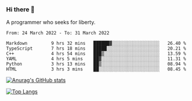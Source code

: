 ### Hi there 👋

<!--
**shejialuo/shejialuo** is a ✨ _special_ ✨ repository because its `README.md` (this file) appears on your GitHub profile.

Here are some ideas to get you started:

- 🔭 I’m currently working on ...
- 🌱 I’m currently learning ...
- 👯 I’m looking to collaborate on ...
- 🤔 I’m looking for help with ...
- 💬 Ask me about ...
- 📫 How to reach me: ...
- 😄 Pronouns: ...
- ⚡ Fun fact: ...
-->

A programmer who seeks for liberty.

<!--START_SECTION:waka-->

```text
From: 24 March 2022 - To: 31 March 2022

Markdown         9 hrs 32 mins   ██████▓░░░░░░░░░░░░░░░░░░   26.40 %
TypeScript       7 hrs 18 mins   █████░░░░░░░░░░░░░░░░░░░░   20.21 %
C++              4 hrs 54 mins   ███▒░░░░░░░░░░░░░░░░░░░░░   13.59 %
YAML             4 hrs 5 mins    ██▓░░░░░░░░░░░░░░░░░░░░░░   11.31 %
Python           3 hrs 13 mins   ██▒░░░░░░░░░░░░░░░░░░░░░░   08.94 %
HTML             3 hrs 3 mins    ██░░░░░░░░░░░░░░░░░░░░░░░   08.45 %
```

<!--END_SECTION:waka-->

[![Anurag's GitHub stats](https://github-readme-stats.vercel.app/api?username=shejialuo&show_icons=true&theme=dracula)](https://github.com/anuraghazra/github-readme-stats)

[![Top Langs](https://github-readme-stats.vercel.app/api/top-langs/?username=shejialuo&layout=compact&hide=javascript,html,css,typescript,tex)](https://github.com/anuraghazra/github-readme-stats)
